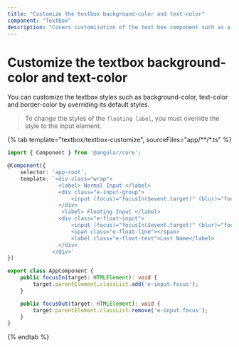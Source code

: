 ```yaml
---
title: "Customize the textbox background-color and text-color"
component: "Textbox"
description: "Covers customization of the text box component such as a rounded corner, disabled, read-only state, background color, and font color."
---
```


# Customize the textbox background-color and text-color

You can customize the textbox styles such as background-color, text-color and border-color by overriding its default styles.

> To change the styles of the `floating label`, you must override the style to the input element.

{% tab template="textbox/textbox-customize", sourceFiles="app/**/*.ts" %}

```typescript
import { Component } from '@angular/core';

@Component({
    selector: 'app-root',
    template: `<div class="wrap">
                <label> Normal Input </label>
                <div class="e-input-group">
                    <input (focus)="focusIn($event.target)" (blur)="focusOut($event.target)" class="e-input" type="text" placeholder="First Name">
                </div>
                 <label> Floating Input </label>
                <div class="e-float-input">
                    <input (focus)="focusIn($event.target)" (blur)="focusOut($event.target)" type="text" required>
                    <span class="e-float-line"></span>
                    <label class="e-float-text">Last Name</label>
                </div>
              </div>`
})

export class AppComponent {
    public focusIn(target: HTMLElement): void {
        target.parentElement.classList.add('e-input-focus');
    }

    public focusOut(target: HTMLElement): void {
        target.parentElement.classList.remove('e-input-focus');
    }
}

```

{% endtab %}
